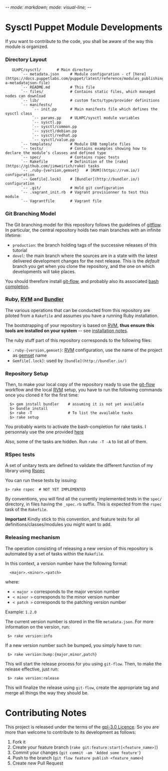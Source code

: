 -*- mode: markdown; mode: visual-line; -*-

# Sysctl Puppet Module Developments

If you want to contribute to the code, you shall be aware of the way this module is organized.

### Directory Layout

       ULHPC/sysctl/       # Main directory 
           `-- metadata.json     # Module configuration - cf [here](https://docs.puppetlabs.com/puppet/latest/reference/modules_publishing.html#write-a-metadatajson-file)
           `-- README.md         # This file
           `-- files/            # Contains static files, which managed nodes can download
           `-- lib/              # custom facts/type/provider definitions
           `-- manifests/
                `-- init.pp      # Main manifests file which defines the sysctl class 
                `-- params.pp    # ULHPC/sysctl module variables 
                `-- sysctl.pp 
                `-- sysctl/common.pp 
                `-- sysctl/debian.pp 
                `-- sysctl/redhat.pp 
                `-- sysctl/value.pp 
           `-- templates/        # Module ERB template files
           `-- tests/            # Contains examples showing how to declare the module’s classes and defined type
           `-- spec/             # Contains rspec tests 
           `-- Rakefile          # Definition of the [rake](https://github.com/jimweirich/rake) tasks
           `-- .ruby-{version,gemset}   # [RVM](https://rvm.io/) configuration
           `-- Gemfile[.lock]    # [Bundler](http://bundler.io/) configuration
           `-- .git/             # Hold git configuration
           `-- .vagrant_init.rb  # Vagrant provisionner to test this module
           `-- Vagrantfile       # Vagrant file

### Git Branching Model

The Git branching model for this repository follows the guidelines of [gitflow](http://nvie.com/posts/a-successful-git-branching-model/).
In particular, the central repository holds two main branches with an infinite lifetime: 

* `production`: the branch holding   tags of the successive releases of this tutorial 
* `devel`: the main branch where the sources are in a state with the latest delivered development changes for the next release. This is the *default* branch you get when you clone the repository, and the one on which developments will take places.

You should therefore install [git-flow](https://github.com/nvie/gitflow), and probably also its associated [bash completion](https://github.com/bobthecow/git-flow-completion).  

### Ruby, [RVM](https://rvm.io/) and [Bundler](http://bundler.io/)

The various operations that can be conducted from this repository are piloted
from a `Rakefile` and assumes you have a running Ruby installation.

The bootstrapping of your repository is based on [RVM](https://rvm.io/), **thus
ensure this tools are installed on your system** -- see
[installation notes](https://rvm.io/rvm/install).

The ruby stuff part of this repository corresponds to the following files:

* `.ruby-{version,gemset}`: [RVM](https://rvm.io/) configuration, use the name of the
  project as [gemset](https://rvm.io/gemsets) name
* `Gemfile[.lock]`: used by `[bundle](http://bundler.io/)`

### Repository Setup

Then, to make your local copy of the repository ready to use the [git-flow](https://github.com/nvie/gitflow) workflow and the local [RVM](https://rvm.io/)  setup, you have to run the following commands once you cloned it for the first time: 

      $> gem install bundler    # assuming it is not yet available
	  $> bundle install
	  $> rake -T                # To list the available tasks
      $> rake setup 

You probably wants to activate the bash-completion for rake tasks.
I personnaly use the one provided [here](https://github.com/ai/rake-completion)

Also, some of the tasks are hidden. Run `rake -T -A` to list all of them. 

### RSpec tests

A set of unitary tests are defined to validate the different function of my library using [Rspec](http://rspec.info/) 

You can run these tests by issuing:

	$> rake rspec  # NOT YET IMPLEMENTED
	
By conventions, you will find all the currently implemented tests in the `spec/` directory, in files having the `_spec.rb` suffix. This is expected from the `rspec` task of the `Rakefile`.

**Important** Kindly stick to this convention, and feature tests for all   definitions/classes/modules you might want to add. 

### Releasing mechanism

The operation consisting of releasing a new version of this repository is
automated by a set of tasks within the `Rakefile`. 

In this context, a version number have the following format:

      <major>.<minor>.<patch>

where:

* `< major >` corresponds to the major version number
* `< minor >` corresponds to the minor version number
* `< patch >` corresponds to the patching version number

Example: `1.2.0`

The current version number is stored in the file `metadata.json`. 
For more information on the version, run:

     $> rake version:info

If a new  version number such be bumped, you simply have to run:

     $> rake version:bump:{major,minor,patch}

This will start the release process for you using `git-flow`.
Then, to make the release effective, just run:

     $> rake version:release

This will finalize the release using `git-flow`, create the appropriate tag and merge all things the way they should be. 

# Contributing Notes

This project is released under the terms of the [gpl-3.0 Licence](LICENSE). 
So you are more than welcome to contribute to its development as follows: 

1. Fork it
2. Create your feature branch (`rake git:feature:start[<feature_name>]`)
3. Commit your changes (`git commit -am 'Added some feature'`)
4. Push to the branch (`git flow feature publish <feature_name>`)
5. Create new Pull Request

